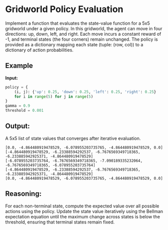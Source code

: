 # Gridworld Policy Evaluation

Implement a function that evaluates the state-value function for a 5x5 gridworld under a given policy. In this gridworld, the agent can move in four directions: up, down, left, and right. Each move incurs a constant reward of -1, and terminal states (the four corners) remain unchanged. The policy is provided as a dictionary mapping each state (tuple: (row, col)) to a dictionary of action probabilities.

## Example

**Input:**

```python
policy = {
    (i, j): {'up': 0.25, 'down': 0.25, 'left': 0.25, 'right': 0.25}
    for i in range(5) for j in range(5)
}
gamma = 0.9
threshold = 0.001
```

## Output:

A 5x5 list of state values that converges after iterative evaluation.

```
[0.0, -4.864480919478529, -6.078955203735765, -4.864480919478529, 0.0]
[-4.864480919478529, -6.23388594292537, -6.7676569349718365, -6.233885942925371, -4.864480919478529]
[-6.078955203735764, -6.7676569349718365, -7.090189335232064, -6.7676569349718365, -6.078955203735764]
[-4.864480919478529, -6.23388594292537, -6.7676569349718365, -6.233885942925371, -4.864480919478529]
[0.0, -4.864480919478529, -6.078955203735765, -4.864480919478529, 0.0]
```

## Reasoning:

For each non-terminal state, compute the expected value over all possible actions using the policy. Update the state value iteratively using the Bellman expectation equation until the maximum change across states is below the threshold, ensuring that terminal states remain fixed.